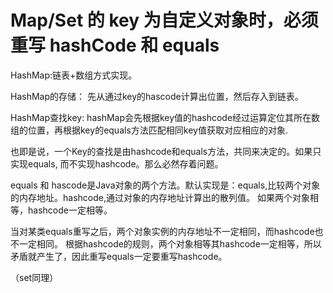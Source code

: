 # Map/Set 的 key 为自定义对象时，必须重写 hashCode 和 equals  

HashMap:链表+数组方式实现。

HashMap的存储： 先从通过key的hascode计算出位置，然后存入到链表。

HashMap查找key: hashMap会先根据key值的hashcode经过运算定位其所在数组的位置，再根据key的equals方法匹配相同key值获取对应相应的对象.

也即是说，一个Key的查找是由hashcode和equals方法，共同来决定的。如果只实现equals, 而不实现hashcode。那么必然存着问题。

equals 和 hascode是Java对象的两个方法。默认实现是：equals,比较两个对象的内存地址。hashcode,通过对象的内存地址计算出的散列值。 如果两个对象相等，hashcode一定相等。

当对某类equals重写之后，两个对象实例的内存地址不一定相同，而hashcode也不一定相同。 根据hashcode的规则，两个对象相等其hashcode一定相等，所以矛盾就产生了，因此重写equals一定要重写hashcode。

（set同理）